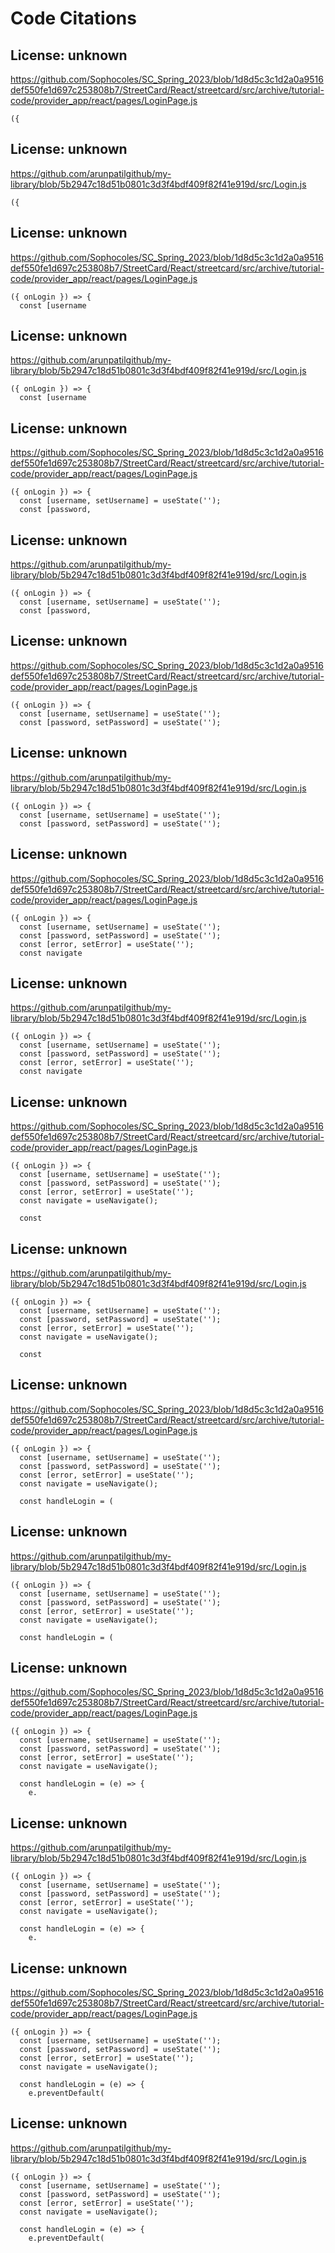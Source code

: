 # Code Citations

## License: unknown
https://github.com/Sophocoles/SC_Spring_2023/blob/1d8d5c3c1d2a0a9516def550fe1d697c253808b7/StreetCard/React/streetcard/src/archive/tutorial-code/provider_app/react/pages/LoginPage.js

```
({
```


## License: unknown
https://github.com/arunpatilgithub/my-library/blob/5b2947c18d51b0801c3d3f4bdf409f82f41e919d/src/Login.js

```
({
```


## License: unknown
https://github.com/Sophocoles/SC_Spring_2023/blob/1d8d5c3c1d2a0a9516def550fe1d697c253808b7/StreetCard/React/streetcard/src/archive/tutorial-code/provider_app/react/pages/LoginPage.js

```
({ onLogin }) => {
  const [username
```


## License: unknown
https://github.com/arunpatilgithub/my-library/blob/5b2947c18d51b0801c3d3f4bdf409f82f41e919d/src/Login.js

```
({ onLogin }) => {
  const [username
```


## License: unknown
https://github.com/Sophocoles/SC_Spring_2023/blob/1d8d5c3c1d2a0a9516def550fe1d697c253808b7/StreetCard/React/streetcard/src/archive/tutorial-code/provider_app/react/pages/LoginPage.js

```
({ onLogin }) => {
  const [username, setUsername] = useState('');
  const [password,
```


## License: unknown
https://github.com/arunpatilgithub/my-library/blob/5b2947c18d51b0801c3d3f4bdf409f82f41e919d/src/Login.js

```
({ onLogin }) => {
  const [username, setUsername] = useState('');
  const [password,
```


## License: unknown
https://github.com/Sophocoles/SC_Spring_2023/blob/1d8d5c3c1d2a0a9516def550fe1d697c253808b7/StreetCard/React/streetcard/src/archive/tutorial-code/provider_app/react/pages/LoginPage.js

```
({ onLogin }) => {
  const [username, setUsername] = useState('');
  const [password, setPassword] = useState('');
```


## License: unknown
https://github.com/arunpatilgithub/my-library/blob/5b2947c18d51b0801c3d3f4bdf409f82f41e919d/src/Login.js

```
({ onLogin }) => {
  const [username, setUsername] = useState('');
  const [password, setPassword] = useState('');
```


## License: unknown
https://github.com/Sophocoles/SC_Spring_2023/blob/1d8d5c3c1d2a0a9516def550fe1d697c253808b7/StreetCard/React/streetcard/src/archive/tutorial-code/provider_app/react/pages/LoginPage.js

```
({ onLogin }) => {
  const [username, setUsername] = useState('');
  const [password, setPassword] = useState('');
  const [error, setError] = useState('');
  const navigate
```


## License: unknown
https://github.com/arunpatilgithub/my-library/blob/5b2947c18d51b0801c3d3f4bdf409f82f41e919d/src/Login.js

```
({ onLogin }) => {
  const [username, setUsername] = useState('');
  const [password, setPassword] = useState('');
  const [error, setError] = useState('');
  const navigate
```


## License: unknown
https://github.com/Sophocoles/SC_Spring_2023/blob/1d8d5c3c1d2a0a9516def550fe1d697c253808b7/StreetCard/React/streetcard/src/archive/tutorial-code/provider_app/react/pages/LoginPage.js

```
({ onLogin }) => {
  const [username, setUsername] = useState('');
  const [password, setPassword] = useState('');
  const [error, setError] = useState('');
  const navigate = useNavigate();

  const
```


## License: unknown
https://github.com/arunpatilgithub/my-library/blob/5b2947c18d51b0801c3d3f4bdf409f82f41e919d/src/Login.js

```
({ onLogin }) => {
  const [username, setUsername] = useState('');
  const [password, setPassword] = useState('');
  const [error, setError] = useState('');
  const navigate = useNavigate();

  const
```


## License: unknown
https://github.com/Sophocoles/SC_Spring_2023/blob/1d8d5c3c1d2a0a9516def550fe1d697c253808b7/StreetCard/React/streetcard/src/archive/tutorial-code/provider_app/react/pages/LoginPage.js

```
({ onLogin }) => {
  const [username, setUsername] = useState('');
  const [password, setPassword] = useState('');
  const [error, setError] = useState('');
  const navigate = useNavigate();

  const handleLogin = (
```


## License: unknown
https://github.com/arunpatilgithub/my-library/blob/5b2947c18d51b0801c3d3f4bdf409f82f41e919d/src/Login.js

```
({ onLogin }) => {
  const [username, setUsername] = useState('');
  const [password, setPassword] = useState('');
  const [error, setError] = useState('');
  const navigate = useNavigate();

  const handleLogin = (
```


## License: unknown
https://github.com/Sophocoles/SC_Spring_2023/blob/1d8d5c3c1d2a0a9516def550fe1d697c253808b7/StreetCard/React/streetcard/src/archive/tutorial-code/provider_app/react/pages/LoginPage.js

```
({ onLogin }) => {
  const [username, setUsername] = useState('');
  const [password, setPassword] = useState('');
  const [error, setError] = useState('');
  const navigate = useNavigate();

  const handleLogin = (e) => {
    e.
```


## License: unknown
https://github.com/arunpatilgithub/my-library/blob/5b2947c18d51b0801c3d3f4bdf409f82f41e919d/src/Login.js

```
({ onLogin }) => {
  const [username, setUsername] = useState('');
  const [password, setPassword] = useState('');
  const [error, setError] = useState('');
  const navigate = useNavigate();

  const handleLogin = (e) => {
    e.
```


## License: unknown
https://github.com/Sophocoles/SC_Spring_2023/blob/1d8d5c3c1d2a0a9516def550fe1d697c253808b7/StreetCard/React/streetcard/src/archive/tutorial-code/provider_app/react/pages/LoginPage.js

```
({ onLogin }) => {
  const [username, setUsername] = useState('');
  const [password, setPassword] = useState('');
  const [error, setError] = useState('');
  const navigate = useNavigate();

  const handleLogin = (e) => {
    e.preventDefault(
```


## License: unknown
https://github.com/arunpatilgithub/my-library/blob/5b2947c18d51b0801c3d3f4bdf409f82f41e919d/src/Login.js

```
({ onLogin }) => {
  const [username, setUsername] = useState('');
  const [password, setPassword] = useState('');
  const [error, setError] = useState('');
  const navigate = useNavigate();

  const handleLogin = (e) => {
    e.preventDefault(
```

